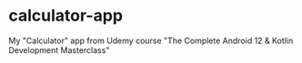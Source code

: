 # calculator-app
My "Calculator" app from Udemy course "The Complete Android 12 &amp; Kotlin Development Masterclass" 
